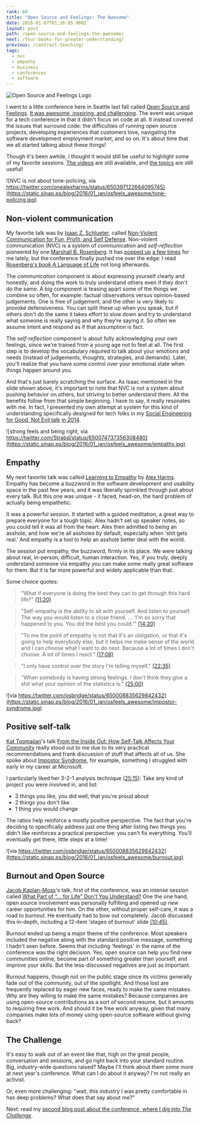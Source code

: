 ```yaml
---
rank: 60
title: "Open Source and Feelings: The Awesome"
date: 2016-01-07T01:26:05.000Z
layout: post
path: /open-source-and-feelings-the-awesome/
next: /four-books-for-greater-understanding/
previous: /contract-teaching/
tags:
  - nvc
  - empathy
  - business
  - conferences
  - software
---
```


![Open Source and Feelings Logo](https://static.sinap.ps/blog/2016/01_jan/osfeels_awesome/osfeels.png)

I went to a little conference here in Seattle last fall called [Open Source and Feelings](http://osfeels.com). [It was awesome, inspiring, and challenging](https://twitter.com/scottnonnenberg/status/650745465806295040). The event was unique for a tech conference in that it didn't focus on code at all. It instead covered the issues that surround code: the difficulties of running open source projects, developing experiences that customers love, navigating the software development employment market, and so on. It's about time that we all started talking about these things!

Though it's been awhile, I thought it would still be useful to highlight some of my favorite sessions. [The videos](http://www.confreaks.tv/events/osfeels2015) are still available, and [the topics](http://osfeels.com/schedule) are still useful!

<div class='fold'></div>

![NVC is not about tone-policing, via https://twitter.com/onealexharms/status/650397122664095745](https://static.sinap.ps/blog/2016/01_jan/osfeels_awesome/tone-policing.jpg)

## Non-violent communication

My favorite talk was by [Isaac Z. Schlueter](http://blog.izs.me/), called [Non-Violent Communication for Fun, Profit, and Self Defense](http://www.confreaks.tv/videos/osfeels2015-non-violent-communication-for-fun-profit-and-self-defense). Non-violent communication (NVC) is a system of *communication* and *self-reflection* pioneered by one [Marshall B. Rosenberg](https://www.cnvc.org/about/marshall-rosenberg.html). It has [popped up](http://moreahvestan.com/communication-coaching/) [a few times](http://www.yourtango.com/experts/ms-moreah-vestan/4-ways-communicate-your-heart-when-youre-annoyed#comments-content) for me lately, but the conference finally pushed me over the edge: I read [Rosenberg's book A Language of Life](http://www.amazon.com/gp/product/B014OISVU4?psc=1&redirect=true&ref_=oh_aui_d_detailpage_o00_) not long afterwards.

The *communication* component is about expressing yourself clearly and honestly, and doing the work to truly understand others even if they don't do the same. A big component is teasing apart some of the things we combine so often, for example: factual observations versus opinion-based judgements. One is free of judgement, and the other is very likely to provoke defensiveness. You can split these up when you speak, but if others don't do the same it takes effort to slow down and try to understand what someone is really saying and why they're saying it. So often we assume intent and respond as if that assumption is fact.

The *self-reflection* component is about fully acknowledging your own feelings, since we're trained from a young age not to feel at all. The first step is to develop the vocabulary required to talk about your emotions and needs (instead of judgements, thoughts, strategies, and demands). Later, you'll realize that you have some control over your emotional state when things happen around you.

And that's just barely scratching the surface. As Isaac mentioned in the slide shown above, it's important to note that NVC is not a system about pushing behavior on others, but striving to better understand them. All the benefits follow from that simple beginning. I have to say, it really resonates with me. In fact, I presented my own attempt at system for this kind of understanding specifically designed for tech folks in my [Social Engineering for Good, Not Evil talk](https://github.com/scottnonnenberg/social-engineering-for-good) [in 2014](http://www.meetup.com/seattle-software-craftsmanship/events/159243162/).

![strong feels and being right, via https://twitter.com/Strabd/status/650074737356308480](https://static.sinap.ps/blog/2016/01_jan/osfeels_awesome/empathy.jpg)

## Empathy

My next favorite talk was called [Learning to Empathy](http://www.confreaks.tv/videos/osfeels2015-learning-to-empathy) by [Alex Harms](https://twitter.com/onealexharms). Empathy has become a buzzword in the software development and usability space in the past few years, and it was liberally sprinkled through just about every talk. But this one was unique - it faced, head-on, the hard problem of actually being empathetic.

It was a powerful session. It started with a guided meditation, a great way to prepare everyone for a tough topic. Alex hadn't set up speaker notes, so you could tell it was all from the heart. Alex then admitted to being an asshole, and how we're all assholes by default, especially when 'shit gets real.' And empathy is a tool to help an asshole better deal with the world.

The session put empathy, the buzzword, firmly in its place. We were talking about real, in-person, difficult, human interaction. Yes, if you truly, deeply understand someone via empathy you can make some really great software for them. But it is far more powerful and widely applicable than that.

Some choice quotes:

> "What if everyone is doing the best they can to get through this hard life?" [(11:20)](https://youtu.be/U15nkcSY2GI?t=11m20s)

> "Self-empathy is the ability to sit with yourself. And listen to yourself. The way you would listen to a close friend. ... 'I'm so sorry that happened to you. You did the best you could.'" [(14:20)](https://youtu.be/U15nkcSY2GI?t=14m20s)

> "To me the point of empathy is not that it's an obligation, or that it's going to help everybody else, but it helps me make sense of the world and I can choose what I want to do next. Because a lot of times I don't choose. A lot of times I react." [(17:08)](https://youtu.be/U15nkcSY2GI?t=17m08s)

> "I only have control over the story I'm telling myself." [(22:35)](https://youtu.be/U15nkcSY2GI?t=22m35s)

> "When somebody is having strong feelings. I don't think they give a shit what your opinion of the statistics is." [(25:00)](https://youtu.be/U15nkcSY2GI?t=25m00s)

![via https://twitter.com/osbridge/status/650008835629842432](https://static.sinap.ps/blog/2016/01_jan/osfeels_awesome/impostor-syndrome.jpg)

## Positive self-talk

[Kat Toomajian](https://twitter.com/zarhooie)'s talk [From the Inside Out: How Self-Talk Affects Your Community](http://www.confreaks.tv/videos/osfeels2015-from-the-inside-out-how-self-talk-affects-your-community) really stood out to me due to its very practical recommendations and frank discussion of stuff that affects all of us. She spoke about [Impostor Syndrome](https://en.wikipedia.org/wiki/Impostor_syndrome), for example, something I struggled with early in my career at Microsoft.

I particularly liked her 3-2-1 analysis technique [(25:15)](https://youtu.be/T4tjF1cTy8A?t=25m15s): Take any kind of project you were involved in, and list:

* 3 things you like, you did well, that you're proud about
* 2 things you don't like
* 1 thing you would change

The ratios help reinforce a mostly positive perspective. The fact that you're deciding to specifically address just one thing after listing two things you didn't like reinforces a practical perspective: you can't fix everything. You'll eventually get there, little steps at a time!

![via https://twitter.com/osbridge/status/650008835629842432](https://static.sinap.ps/blog/2016/01_jan/osfeels_awesome/burnout.jpg)

## Burnout and Open Source

[Jacob Kaplan-Moss](https://jacobian.org/)'s talk, first of the conference, was an intense session called [What Part of "... for Life" Don't You Understand?](http://www.confreaks.tv/videos/osfeels2015-what-part-of-for-life-don-t-you-understand) One the one hand, open source involvement was personally fulfilling and opened up new career opportunities for him. On the other, without proper self-care, it was a road to burnout. He eventually had to bow out completely. Jacob discussed this in-depth, including a 12-item 'stages of burnout' slide [(10:45)](https://youtu.be/EqcuzSwySR4?t=10m45s).

Burnout ended up being a major theme of the conference. Most speakers included the negative along with the standard positive message, something I hadn't seen before. Seems that including 'feelings' in the name of the conference was the right decision. Yes, open source can help you find new communities online, become part of something greater than yourself, and improve your skills. But the less-discussed negatives are just as important.

Burnout happens, though not on the public stage since its victims generally fade out of the community, out of the spotlight. And those lost are frequently replaced by eager new faces, ready to make the same mistakes. Why are they willing to make the same mistakes? Because companies are using open-source contributions as a sort of second resume, but it amounts to requiring free work. And should it be free work anyway, given that many companies make lots of money using open-source software without giving back?

## The Challenge

It's easy to walk out of an event like that, high on the great people, conversation and sessions, and go right back into your standard routine. Big, industry-wide questions raised? Maybe I'll think about them some more at next year's conference. What can I do about it anyway? I'm not really an activist.

Or, even more challenging: "wait, this industry I was pretty comfortable in has deep problems? What does that say about me?"

Next: read my [second blog post about the conference, where I dig into *The Challenge*](/open-source-and-feelings-the-challenge/).
